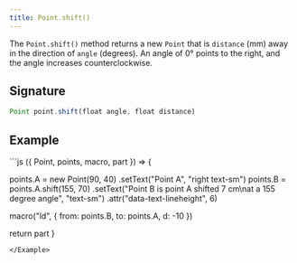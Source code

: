 ```yaml
---
title: Point.shift()
---
```


The `Point.shift()` method returns a new `Point` that is `distance` (mm) away
in the direction of `angle` (degrees).  An angle of 0° points to the right, and
the angle increases counterclockwise.

## Signature

```js
Point point.shift(float angle, float distance)
```

## Example

<Example caption="An example of the Point.shift() method">
```js
({ Point, points, macro, part }) => {

  points.A = new Point(90, 40)
    .setText("Point A", "right text-sm")
  points.B = points.A.shift(155, 70)
    .setText("Point B is point A shifted 7 cm\nat a 155 degree angle", "text-sm")
    .attr("data-text-lineheight", 6)
  
  macro("ld", {
    from: points.B,
    to: points.A,
    d: -10
  })

  return part
}
```
</Example>

